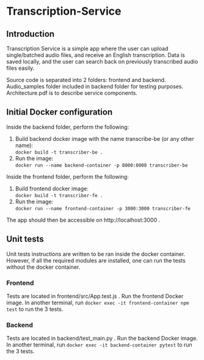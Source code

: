 # Transcription-Service

## Introduction

Transcription Service is a simple app where the user can upload single/batched audio files, and receive an English transcription. Data is saved locally, and the user can search back on previously transcribed audio files easily.

Source code is separated into 2 folders: frontend and backend. Audio_samples folder included in backend folder for testing purposes. Architecture.pdf is to describe service components.

## Initial Docker configuration 

Inside the backend folder, perform the following:

1. Build backend docker image with the name transcribe-be (or any other name):  
   `docker build -t transcriber-be .`
2. Run the image:  
   `docker run --name backend-container -p 8000:8000 transcriber-be`

Inside the frontend folder, perform the following:

1. Build frontend docker image:  
   `docker build -t transcriber-fe .`
2. Run the image:  
   `docker run --name frontend-container -p 3000:3000 transcriber-fe`

The app should then be accessible on http://localhost:3000 .

## Unit tests
Unit tests instructions are written to be ran inside the docker container. However, if all the required modules are installed, one can run the tests without the docker container.

### Frontend  
Tests are located in frontend/src/App.test.js . Run the frontend Docker image. In another terminal, run `docker exec -it frontend-container npm test` to run the 3 tests.

### Backend

Tests are located in backend/test_main.py . Run the backend Docker image. In another terminal, run `docker exec -it backend-container pytest` to run the 3 tests.
